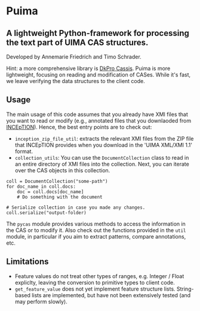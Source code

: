 
# Puima
## A lightweight Python-framework for processing the text part of UIMA CAS structures.

Developed by Annemarie Friedrich and Timo Schrader.

Hint: a more comprehensive library is [DkPro Cassis](https://github.com/dkpro/dkpro-cassis).
Puima is more lightweight, focusing on reading and modification of CASes. While it's fast, we leave verifying the data structures to the client code.

## Usage
The main usage of this code assumes that you already have XMI files that you want to read or modify (e.g., annotated files that you downlaoded from [INCEpTION](https://inception-project.github.io/)).
Hence, the best entry points are to check out:

* `inception_zip_file_util`: extracts the relevant XMI files from the ZIP file that INCEpTION provides when you download in the 'UIMA XML/XMI 1.1' format.
* `collection_utils`: You can use the `DocumentCollection` class to read in an entire directory of XMI files into the collection. Next, you can iterate over the CAS objects in this collection.

```
coll = DocumentCollection("some-path")
for doc_name in coll.docs:
    doc = coll.docs[doc_name]
    # Do something with the document

# Serialize collection in case you made any changes.
coll.serialize("output-folder)
```

The `pycas` module provides various methods to access the information in the CAS or to modify it. Also check out the functions provided in the `util` module, in particular if you aim to extract patterns, compare annotations, etc.


## Limitations
* Feature values do not treat other types of ranges, e.g. Integer / Float expliclty, leaving the conversion to primitive types to client code.
* `get_feature_value` does not yet implement feature structure lists. String-based lists are implemented, but have not been extensively tested (and may perform slowly).

